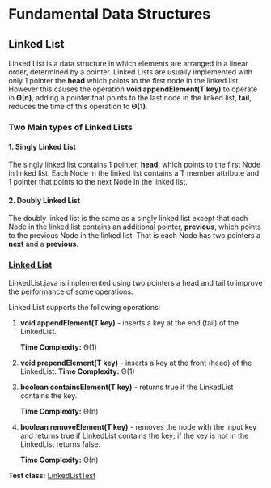 # Fundamental Data Structures

## Linked List
Linked List is a data structure in which elements are arranged in a linear order, determined by a pointer. 
Linked Lists are usually implemented with only  1 pointer the **head** which points to the first node in the linked list.
However this causes the operation **void appendElement(T key)** to operate in **Θ(n)**, adding a pointer that points to 
the last node in the linked list, **tail**, reduces the time of this operation to **Θ(1)**. 

### Two Main types of Linked Lists

#### 1. Singly Linked List
The singly linked list contains 1 pointer, **head**, which points to the first Node in linked list. Each Node in the linked list contains 
a T member attribute and 1 pointer that points to the next Node in the linked list.
 
#### 2. Doubly Linked List
The doubly linked list is the same as a singly linked list except that each Node in the linked list contains an additional
pointer, **previous**, which points to the previous Node in the linked list. That is each Node has two pointers a **next** and
a **previous**.

### [Linked List](https://github.com/matthewddiaz/Data-Structures/blob/master/src/com/matthewddiaz/datastructures/linkedList/LinkedList.java)
LinkedList.java is implemented using two pointers a head and tail to improve the performance of some operations.

Linked List supports the following operations:

1) **void appendElement(T key)** - inserts a key at the end (tail) of the LinkedList.
    
    **Time Complexity:** Θ(1)

2) **void prependElement(T key)** - inserts a key at the front (head) of the LinkedList.
   **Time Complexity:** Θ(1)
   
3) **boolean containsElement(T key)** - returns true if the LinkedList contains the key.
   
   **Time Complexity:** Θ(n)

4) **boolean removeElement(T key)** - removes the node with the input key and returns true if LinkedList contains the key; 
if the key is not in the LinkedList returns false.
   
   **Time Complexity:** Θ(n)

**Test class:** [LinkedListTest](https://github.com/matthewddiaz/Data-Structures/blob/master/test/com/matthewddiaz/datastructures/linkedList/LinkedListTest.java)

